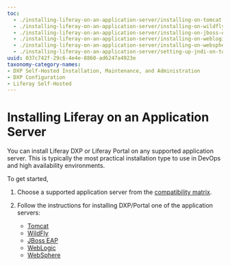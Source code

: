 ```yaml
---
toc:
  - ./installing-liferay-on-an-application-server/installing-on-tomcat.md
  - ./installing-liferay-on-an-application-server/installing-on-wildfly.md
  - ./installing-liferay-on-an-application-server/installing-on-jboss-eap.md
  - ./installing-liferay-on-an-application-server/installing-on-weblogic.md
  - ./installing-liferay-on-an-application-server/installing-on-websphere.md
  - ./installing-liferay-on-an-application-server/setting-up-jndi-on-tomcat.md
uuid: 037c742f-29c6-4e4e-8860-ad6247a4923e
taxonomy-category-names:
- DXP Self-Hosted Installation, Maintenance, and Administration
- DXP Configuration
- Liferay Self-Hosted
---
```

# Installing Liferay on an Application Server

You can install Liferay DXP or Liferay Portal on any supported application server. This is typically the most practical installation type to use in DevOps and high availability environments.

To get started,

1. Choose a supported application server from the [compatibility matrix](https://help.liferay.com/hc/en-us/articles/4411310034829-Liferay-DXP-Quarterly-Releases-Compatibility-).

1. Follow the instructions for installing DXP/Portal one of the application servers:

   - [Tomcat](./installing-liferay-on-an-application-server/installing-on-tomcat.md)
   - [WildFly](./installing-liferay-on-an-application-server/installing-on-wildfly.md)
   - [JBoss EAP](./installing-liferay-on-an-application-server/installing-on-jboss-eap.md)
   - [WebLogic](./installing-liferay-on-an-application-server/installing-on-weblogic.md)
   - [WebSphere](./installing-liferay-on-an-application-server/installing-on-websphere.md)
